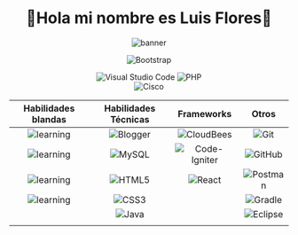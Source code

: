  <div align="center">
        <h1 color="pink">👀Hola mi nombre es Luis Flores👀</h1>
  
![banner](https://raw.githubusercontent.com/parzibyte/WaterPy/master/assets/ImagenV1.png)

![Bootstrap](https://img.shields.io/badge/bootstrap-%238511FA.svg?style=for-the-badge&logo=bootstrap&logoColor=white)


![Visual Studio Code](https://img.shields.io/badge/Visual%20Studio%20Code-0078d7.svg?style=for-the-badge&logo=visual-studio-code&logoColor=white)
![PHP](https://img.shields.io/badge/php-%23777BB4.svg?style=for-the-badge&logo=php&logoColor=white) <br>
![Cisco](https://img.shields.io/badge/cisco-%23049fd9.svg?style=for-the-badge&logo=cisco&logoColor=black)

  </div>

<div align="center">
 
| Habilidades blandas             | Habilidades Técnicas                                     | Frameworks                      | Otros                                                                           |
| ----------------- |----------------------------------------------- | ------------------------------------------------------------|----------------------------------------------------------------------------- |
| <div style="border-radius: 2px " align="center">![learning](https://img.shields.io/badge/Autodidacta-8A2BE2)</div> | <div align="center">![Blogger](https://img.shields.io/badge/JavaScript-F88900?style=for-the-badge&logoColor=white)</div>     	| <div align="center">![CloudBees](https://img.shields.io/badge/SpringBoot-1997B5&?&logoColor=white&style=for-the-badge)</div> | <div align="center"> ![Git](https://img.shields.io/badge/git-%23F05033.svg?style=for-the-badge&logo=git&logoColor=white)</div>|
| <div align="center">![learning](https://img.shields.io/badge/Trabajo%20en%20equipo-8A2BE2)</div>|<div align="center">![MySQL](https://img.shields.io/badge/mysql-0C0D0D.svg?style=for-the-badge&logo=mysql&logoColor=white)</div>|<div align="center">![Code-Igniter](https://img.shields.io/badge/CodeIgniter-%23EF4223.svg?style=for-the-badge&logo=codeIgniter&logoColor=white)</div>|<div align="center">![GitHub](https://img.shields.io/badge/github-%23121011.svg?style=for-the-badge&logo=github&logoColor=white)</div>|
|<div align="center">![learning](https://img.shields.io/badge/Resolución%20de%20problemas-8A2BE2)</div>|<div align="center">![HTML5](https://img.shields.io/badge/html5-%23E34F26.svg?style=for-the-badge&logo=html5&logoColor=white)<br></div>|<div align="center">![React](https://img.shields.io/badge/react-%2320232a.svg?style=for-the-badge&logo=react&logoColor=%2361DAFB)</div>|<div align="center">![Postman](https://img.shields.io/badge/Postman-FF6C37?style=for-the-badge&logo=postman&logoColor=white)</div>|
|<div align="center">![learning](https://img.shields.io/badge/Comunicación%20acertiva-8A2BE2) </div>|<div align="center">![CSS3](https://img.shields.io/badge/css3-%231572B6.svg?style=for-the-badge&logo=css3&logoColor=white)</div>|<div align="center"></div>|<div align="center">![Gradle](https://img.shields.io/badge/Gradle-02303A.svg?style=for-the-badge&logo=Gradle&logoColor=white)
|<div align="center"></div>|<div align="center">![Java](https://img.shields.io/badge/java-%23ED8B00.svg?style=for-the-badge&logo=openjdk&logoColor=white)</div>|<div align="center"></div>|<div align="center">![Eclipse](https://img.shields.io/badge/Eclipse-FE7A16.svg?style=for-the-badge&logo=Eclipse&logoColor=white)</div>|
</div>|

</div>

<div align="center"></div>
<!--
**LuisRFE0/LuisRFE0** is a ✨ _special_ ✨ repository because its `README.md` (this file) appears on your GitHub profile.

Here are some ideas to get you started:

- 🔭 I’m currently working on ...
- 🌱 I’m currently learning ...
- 👯 I’m looking to collaborate on ...
- 🤔 I’m looking for help with ...
- 💬 Ask me about ...
- 📫 How to reach me: ...
- 😄 Pronouns: ...
- ⚡ Fun fact: ...
-->
